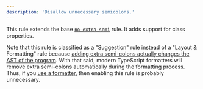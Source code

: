 ```yaml
---
description: 'Disallow unnecessary semicolons.'
---
```


This rule extends the base [`no-extra-semi`](/rules/js/no-extra-semi) rule.
It adds support for class properties.

Note that this rule is classified as a "Suggestion" rule instead of a "Layout & Formatting" rule because [adding extra semi-colons actually changes the AST of the program](https://typescript-eslint.io/play/#ts=5.1.6&showAST=es&fileType=.ts&code=MYewdgzgLgBAHjAvDAjAbg0A&eslintrc=N4KABGBEBOCuA2BTAzpAXGUEKQHYHsBaRADwBdoBDQ5RAWwEt0p8AzVyAGnG0gAEyATwAOKAMbQGwssWTwGuMgHoCxclRr0mGSImjR80SDwC%2BIE0A&tsconfig=&tokens=false). With that said, modern TypeScript formatters will remove extra semi-colons automatically during the formatting process. Thus, if you [use a formatter](/linting/troubleshooting/formatting), then enabling this rule is probably unnecessary.
